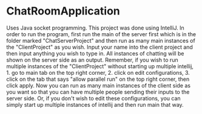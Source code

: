 # ChatRoomApplication
Uses Java socket programming. This project was done using IntelliJ. In order to run the program, first run the main of the server first which is in the folder marked "ChatServerProject" and then run as many main instances of the "ClientProject" as you wish. Input your name into the client project and then input anything you wish to type in. All instances of chatting will be shown on the server side as an output. Remember, if you wish to run multiple instances of the "ClientProject" without starting up multiple intellij, 1. go to main tab on the top right corner, 2. click on edit configurations, 3. click on the tab that says "allow parallel run" on the top right corner, then click apply. Now you can run as many main instances of the client side as you want so that you can have multiple people sending their inputs to the server side. Or, if you don't wish to edit these configurations, you can simply start up multiple instances of intellij and then run main that way.

